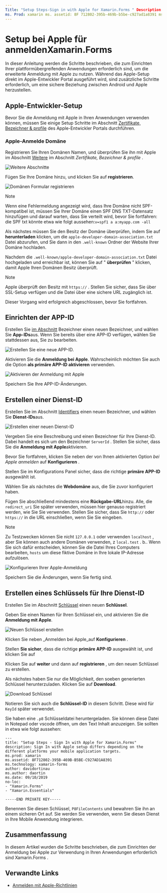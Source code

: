 ```yaml
---
Title: "Setup Steps-Sign in with Apple for Xamarin.Forms " Description: "Sign in with Apple Setup unterscheidet sich von den verschiedenen Plattformen, auf die Ihre Mobile Anwendung abzielt."
ms. Prod: xamarin ms. assetid: 8F 712802-395b-469b-b5be-c927ad1a8391 ms. Technology: xamarin-Forms Author: davidortinau ms. Author: daortin ms. Date: 09/10/2019 NO-LOC: [ Xamarin.Forms , Xamarin.Essentials ]
---
```


# <a name="setup-sign-in-with-apple-for-xamarinforms"></a>Setup bei Apple für anmeldenXamarin.Forms

In dieser Anleitung werden die Schritte beschrieben, die zum Einrichten Ihrer plattformübergreifenden Anwendungen erforderlich sind, um die erweiterte Anmeldung mit Apple zu nutzen. Während das Apple-Setup direkt im Apple-Entwickler Portal ausgeführt wird, sind zusätzliche Schritte erforderlich, um eine sichere Beziehung zwischen Android und Apple herzustellen. 

## <a name="apple-developer-setup"></a>Apple-Entwickler-Setup

Bevor Sie die Anmeldung mit Apple in Ihren Anwendungen verwenden können, müssen Sie einige Setup Schritte im Abschnitt [Zertifikate, Bezeichner & profile](https://developer.apple.com/account/resources/) des Apple-Entwickler Portals durchführen.

### <a name="apple-sign-in-domain"></a>Apple-Anmelde Domäne

Registrieren Sie Ihren Domänen Namen, und überprüfen Sie ihn mit Apple im Abschnitt [Weitere](https://developer.apple.com/account/resources/services/list) im Abschnitt *Zertifikate, Bezeichner & profile* .

![Weitere Abschnitte](sign-in-images/readme-signin-domain-configure.png)

Fügen Sie Ihre Domäne hinzu, und klicken Sie auf **registrieren**.

![Domänen Formular registrieren](sign-in-images/readme-signin-domain-more.png)

> [!NOTE]
> Wenn eine Fehlermeldung angezeigt wird, dass Ihre Domäne nicht SPF-kompatibel ist, müssen Sie Ihrer Domäne einen SPF DNS TXT-Datensatz hinzufügen und darauf warten, dass Sie verteilt wird, bevor Sie fortfahren: die SPF txt könnte etwa wie folgt aussehen:`v=spf1 a a:myapp.com -all`

Als nächstes müssen Sie den Besitz der Domäne überprüfen, indem Sie auf **herunterladen** klicken, um die `apple-developer-domain-association.txt` Datei abzurufen, und Sie dann in den `.well-known` Ordner der Website Ihrer Domäne hochladen.

Nachdem die `.well-known/apple-developer-domain-association.txt` Datei hochgeladen und erreichbar ist, können Sie auf " **überprüfen** " klicken, damit Apple Ihren Domänen Besitz überprüft.

> [!NOTE]
> Apple überprüft den Besitz mit `https://` . Stellen Sie sicher, dass Sie über SSL-Setup verfügen und die Datei über eine sichere URL zugänglich ist.

Dieser Vorgang wird erfolgreich abgeschlossen, bevor Sie fortfahren.

## <a name="setup-your-app-id"></a>Einrichten der APP-ID

Erstellen Sie [im Abschnitt](https://developer.apple.com/account/resources/identifiers/list) Bezeichner einen neuen Bezeichner, und wählen Sie **App-IDs**aus. Wenn Sie bereits über eine APP-ID verfügen, wählen Sie stattdessen aus, Sie zu bearbeiten.

![Erstellen Sie eine neue APP-ID.](sign-in-images/readme-appid-create.png)

Aktivieren Sie die **Anmeldung bei Apple**. Wahrscheinlich möchten Sie auch die Option **als primäre APP-ID aktivieren** verwenden.

![Aktivieren der Anmeldung mit Apple](sign-in-images/readme-appid-signin.png)

Speichern Sie Ihre APP-ID-Änderungen.

## <a name="create-a-service-id"></a>Erstellen einer Dienst-ID

Erstellen Sie im Abschnitt [Identifiers](https://developer.apple.com/account/resources/identifiers/list/serviceId) einen neuen Bezeichner, und wählen Sie **Dienst-IDs**aus.

![Erstellen einer neuen Dienst-ID](sign-in-images/readme-serviceid-create.png)

Vergeben Sie eine Beschreibung und einen Bezeichner für Ihre Dienst-ID.  Dabei handelt es sich um den Bezeichner `ServerId` .  Stellen Sie sicher, dass Sie die **Anmeldung mit Apple**aktivieren.

Bevor Sie fortfahren, klicken Sie neben der von Ihnen aktivierten Option _bei Apple anmelden_ auf **Konfigurieren** .

Stellen Sie im Konfigurations Panel sicher, dass die richtige **primäre APP-ID** ausgewählt ist.

Wählen Sie als nächstes die **Webdomäne** aus, die Sie zuvor konfiguriert haben.

Fügen Sie abschließend mindestens eine **Rückgabe-URL**hinzu.  Alle, die `redirect_uri` Sie später verwenden, müssen hier genauso registriert werden, wie Sie Sie verwenden.  Stellen Sie sicher, dass Sie `http://` oder `https://` in die URL einschließen, wenn Sie Sie eingeben.

> [!NOTE]
> Zu Testzwecken können Sie nicht `127.0.0.1` oder verwenden `localhost` , aber Sie können auch andere Domänen verwenden, z `local.test` . b..  Wenn Sie sich dafür entscheiden, können Sie die Datei Ihres Computers bearbeiten, `hosts` um diese fiktive Domäne in Ihre lokale IP-Adresse aufzulösen.

![Konfigurieren Ihrer Apple-Anmeldung](sign-in-images/readme-serviceid-configure.png)

Speichern Sie die Änderungen, wenn Sie fertig sind.

## <a name="create-a-key-for-your-services-id"></a>Erstellen eines Schlüssels für Ihre Dienst-ID

Erstellen Sie im Abschnitt [Schlüssel](https://developer.apple.com/account/resources/authkeys/list) einen neuen **Schlüssel**.

Geben Sie einen Namen für Ihren Schlüssel ein, und aktivieren Sie die **Anmeldung mit Apple**.

![Neuen Schlüssel erstellen](sign-in-images/readme-key-create.png)

Klicken Sie neben _Anmelden bei Apple_auf **Konfigurieren** .

Stellen **Sie sicher**, dass die richtige **primäre APP-ID** ausgewählt ist, und klicken Sie auf

Klicken Sie auf **weiter** und dann auf **registrieren** , um den neuen Schlüssel zu erstellen.

Als nächstes haben Sie nur die Möglichkeit, den soeben generierten Schlüssel herunterzuladen.  Klicken Sie auf **Download**.

![Download Schlüssel](sign-in-images/readme-key-download.png)

Notieren Sie sich auch die **Schlüssel-ID** in diesem Schritt. Diese wird für `KeyId` später verwendet.

Sie haben eine `.p8` Schlüsseldatei heruntergeladen.  Sie können diese Datei in Notepad oder vscode öffnen, um den Text Inhalt anzuzeigen.  Sie sollten in etwa wie folgt aussehen:

```
---
title: "Setup Steps - Sign In with Apple for Xamarin.Forms"
description: Sign In with Apple setup differs depending on the different platforms your mobile application targets.
ms.prod: xamarin
ms.assetid: 8F712802-395B-469B-B5BE-C927AD1A8391
ms.technology: xamarin-forms
author: davidortinau
ms.author: daortin
ms.date: 09/10/2019
no-loc:
- "Xamarin.Forms"
- "Xamarin.Essentials"

-----END PRIVATE KEY-----
```

Benennen Sie diesen Schlüssel, `P8FileContents` und bewahren Sie ihn an einem sicheren Ort auf. Sie werden Sie verwenden, wenn Sie diesen Dienst in Ihre Mobile Anwendung integrieren.

## <a name="summary"></a>Zusammenfassung

In diesem Artikel wurden die Schritte beschrieben, die zum Einrichten der Anmeldung bei Apple zur Verwendung in Ihren Anwendungen erforderlich sind Xamarin.Forms .

## <a name="related-links"></a>Verwandte Links

- [Anmelden mit Apple-Richtlinien](https://developer.apple.com/design/human-interface-guidelines/sign-in-with-apple/overview/)
  